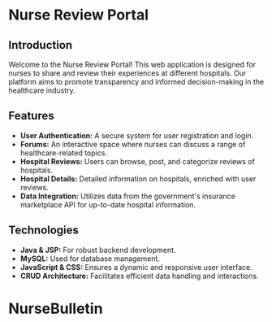 # Nurse Review Portal

## Introduction
Welcome to the Nurse Review Portal! This web application is designed for nurses to share and review their experiences at different hospitals. Our platform aims to promote transparency and informed decision-making in the healthcare industry.

## Features
- **User Authentication:** A secure system for user registration and login.
- **Forums:** An interactive space where nurses can discuss a range of healthcare-related topics.
- **Hospital Reviews:** Users can browse, post, and categorize reviews of hospitals.
- **Hospital Details:** Detailed information on hospitals, enriched with user reviews.
- **Data Integration:** Utilizes data from the government's insurance marketplace API for up-to-date hospital information.

## Technologies
- **Java & JSP:** For robust backend development.
- **MySQL:** Used for database management.
- **JavaScript & CSS:** Ensures a dynamic and responsive user interface.
- **CRUD Architecture:** Facilitates efficient data handling and interactions.
# NurseBulletin
